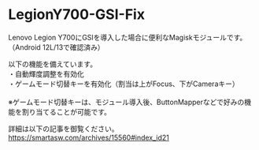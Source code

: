 # LegionY700-GSI-Fix
Lenovo Legion Y700にGSIを導入した場合に便利なMagiskモジュールです。（Android 12L/13で確認済み）

以下の機能を備えています。<br>
・自動輝度調整を有効化<br>
・ゲームモード切替キーを有効化（割当は上がFocus、下がCameraキー）<br><br>
※ゲームモード切替キーは、モジュール導入後、ButtonMapperなどで好みの機能を割り当てることが可能です。


詳細は以下の記事を御覧ください。
https://smartasw.com/archives/15560#index_id21

